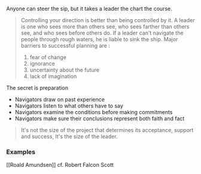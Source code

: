 Anyone can steer the sip, but it takes a leader the chart the course.

> Controlling your direction is better than being controlled by it.
> A leader is one who sees more than  others see, who sees farther than others see, and who sees before others do.
> If a leader can't navigate the people through rough waters, he is liable to sink the ship.
> Major barriers to successful planning are :
> 	1. fear of change
> 	2. ignorance
> 	3. uncertainty about the future
> 	4. lack of imagination

The secret is preparation

- Navigators draw on past experience
- Navigators listen to what others have to say
- Navigators examine the conditions before making commitments
- Navigators make sure their conclusions represent both faith and fact

> It's not the size of the project that determines its acceptance, support and success, It's the size of the leader.

### Examples
[[Roald Amundsen]] cf. Robert Falcon Scott